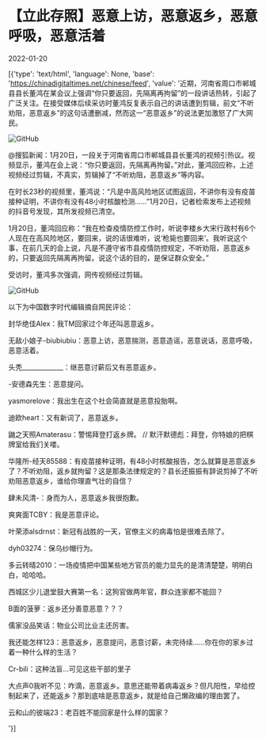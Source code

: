 # 【立此存照】恶意上访，恶意返乡，恶意呼吸，恶意活着

2022-01-20

[{'type': 'text/html', 'language': None, 'base': 'https://chinadigitaltimes.net/chinese/feed', 'value': '近期，河南省周口市郸城县县长董鸿在某会议上强调“你只要返回，先隔离再拘留”的一段讲话热转，引起了广泛关注。在接受媒体后续采访时董鸿反复表示自己的讲话遭到剪辑，前文“不听劝阻，恶意返乡”的这句话遭删减，然而这一“恶意返乡”的说法更加激怒了广大网民。

![GitHub](https://chinadigitaltimes.net/chinese/files/2022/01/image-1642668596350.png)



@搜狐新闻：1月20日，一段关于河南省周口市郸城县县长董鸿的视频引热议。视频显示，董鸿在会上说：“你只要返回，先隔离再拘留。”对此，董鸿回应称，上述视频经过剪辑，不真实，剪辑掉了“不听劝阻，恶意返乡”等内容。

在时长23秒的视频里，董鸿说：“凡是中高风险地区试图返回，不讲你有没有疫苗接种证明，不讲你有没有48小时核酸检测……”1月20日，记者检索发布上述视频的抖音号发现，其所发视频已清空。

1月20日，董鸿回应称：“我在检查疫情防控工作时，听说李楼乡大宋行政村有6个人现在在高风险地区，要回来，说的话很难听，说‘枪毙也要回来’。我听说这个事，在前几天的会上说，凡是不遵守省市县疫情防控规定，不听劝阻，恶意返乡的，只要返回先隔离再拘留。说这个话的目的，是保证群众安全。”

受访时，董鸿多次强调，网传视频经过剪辑。



![GitHub](https://chinadigitaltimes.net/chinese/files/2022/01/image-1642675282488.png)



以下为中国数字时代编辑摘自网民评论：



封华绝佳Alex：我TM回家过个年还叫恶意返乡。

无敌小娘子-biubiubiu：恶意上访，恶意揣测，恶意造谣，恶意说话，恶意呼吸，恶意活着。

头秃_____________：继恶意讨薪后又有恶意返乡。

-安德森先生：恶意提问。

yasmorelove：我出生在这个社会简直就是恶意投胎啊。

迪欧heart：又有新词了，恶意返乡。

鼬之天照Amaterasu：警惕拜登打返乡牌。  //  默汗默德彪：拜登，你特娘的把棋牌室给我们关喽。

华隆所-经天85588：有疫苗接种证明，有48小时核酸报告，怎么就算是恶意返乡了？不听劝阻，返乡就拘留？这是那条法律规定的？县长还振振有辞说剪掉了不听劝阻恶意返乡，谁给你理直气壮的自信？

肆未风清-：身而为人，恶意返乡我很抱歉。

爽爽面TCBY：我是恶意评论。

叶荣添alsdrnst：新冠有战胜的一天，官僚主义的病毒怕是很难去除了。

dyh03274：保乌纱帽行为。

多云转晴2010：一场疫情把中国某些地方官员的能力显先的是清清楚楚，明明白白，哈哈哈。

西城区少儿退堂鼓大赛第一名：这狗官做两年官，群众连家都不能回？

B面的菠萝：返乡还分善意恶意？？？

儒家没品笑话：物业公司比业主还厉害。

我还能怎样123：恶意返乡，恶意提问，恶意讨薪，未完待续……你在你的家乡过着一种什么样的生活？

Cr-bili：这种法盲…可见这些干部的里子

大点声0我听不见：咋滴，恶意返乡。意思还能带着病毒返乡？但凡阳性，早给控制起来了，还能返乡？那到底啥是恶意返乡，就是给自己懒政编的理由罢了。

云和山的彼端23：老百姓不能回家是什么样的国家？

'}]